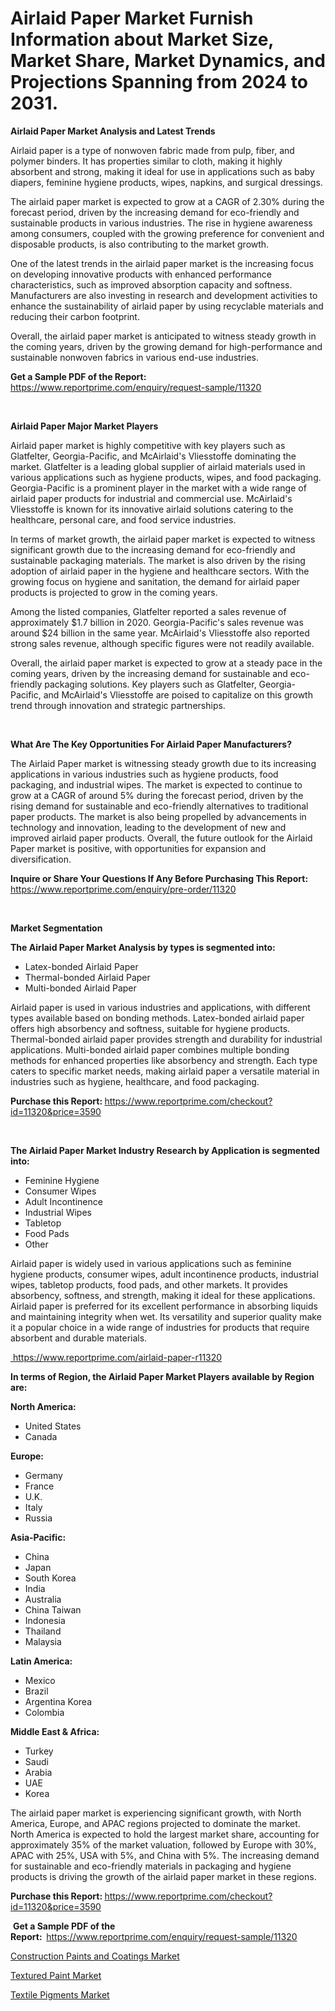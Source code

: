 <p><h1>Airlaid Paper Market Furnish Information about Market Size, Market Share, Market Dynamics, and Projections Spanning from 2024 to 2031.</h1></p><p><strong>Airlaid Paper Market Analysis and Latest Trends</strong></p>
<p><p>Airlaid paper is a type of nonwoven fabric made from pulp, fiber, and polymer binders. It has properties similar to cloth, making it highly absorbent and strong, making it ideal for use in applications such as baby diapers, feminine hygiene products, wipes, napkins, and surgical dressings. </p><p>The airlaid paper market is expected to grow at a CAGR of 2.30% during the forecast period, driven by the increasing demand for eco-friendly and sustainable products in various industries. The rise in hygiene awareness among consumers, coupled with the growing preference for convenient and disposable products, is also contributing to the market growth.</p><p>One of the latest trends in the airlaid paper market is the increasing focus on developing innovative products with enhanced performance characteristics, such as improved absorption capacity and softness. Manufacturers are also investing in research and development activities to enhance the sustainability of airlaid paper by using recyclable materials and reducing their carbon footprint.</p><p>Overall, the airlaid paper market is anticipated to witness steady growth in the coming years, driven by the growing demand for high-performance and sustainable nonwoven fabrics in various end-use industries.</p></p>
<p><strong>Get a Sample PDF of the Report:&nbsp;</strong> <a href="https://www.reportprime.com/enquiry/request-sample/11320">https://www.reportprime.com/enquiry/request-sample/11320</a></p>
<p>&nbsp;</p>
<p><strong>Airlaid Paper Major Market Players</strong></p>
<p><p>Airlaid paper market is highly competitive with key players such as Glatfelter, Georgia-Pacific, and McAirlaid's Vliesstoffe dominating the market. Glatfelter is a leading global supplier of airlaid materials used in various applications such as hygiene products, wipes, and food packaging. Georgia-Pacific is a prominent player in the market with a wide range of airlaid paper products for industrial and commercial use. McAirlaid's Vliesstoffe is known for its innovative airlaid solutions catering to the healthcare, personal care, and food service industries.</p><p>In terms of market growth, the airlaid paper market is expected to witness significant growth due to the increasing demand for eco-friendly and sustainable packaging materials. The market is also driven by the rising adoption of airlaid paper in the hygiene and healthcare sectors. With the growing focus on hygiene and sanitation, the demand for airlaid paper products is projected to grow in the coming years.</p><p>Among the listed companies, Glatfelter reported a sales revenue of approximately $1.7 billion in 2020. Georgia-Pacific's sales revenue was around $24 billion in the same year. McAirlaid's Vliesstoffe also reported strong sales revenue, although specific figures were not readily available.</p><p>Overall, the airlaid paper market is expected to grow at a steady pace in the coming years, driven by the increasing demand for sustainable and eco-friendly packaging solutions. Key players such as Glatfelter, Georgia-Pacific, and McAirlaid's Vliesstoffe are poised to capitalize on this growth trend through innovation and strategic partnerships.</p></p>
<p>&nbsp;</p>
<p><strong>What Are The Key Opportunities For Airlaid Paper Manufacturers?</strong></p>
<p><p>The Airlaid Paper market is witnessing steady growth due to its increasing applications in various industries such as hygiene products, food packaging, and industrial wipes. The market is expected to continue to grow at a CAGR of around 5% during the forecast period, driven by the rising demand for sustainable and eco-friendly alternatives to traditional paper products. The market is also being propelled by advancements in technology and innovation, leading to the development of new and improved airlaid paper products. Overall, the future outlook for the Airlaid Paper market is positive, with opportunities for expansion and diversification.</p></p>
<p><strong>Inquire or Share Your Questions If Any Before Purchasing This Report:</strong> <a href="https://www.reportprime.com/enquiry/pre-order/11320">https://www.reportprime.com/enquiry/pre-order/11320</a></p>
<p>&nbsp;</p>
<p><strong>Market Segmentation</strong></p>
<p><strong>The Airlaid Paper Market Analysis by types is segmented into:</strong></p>
<p><ul><li>Latex-bonded Airlaid Paper</li><li>Thermal-bonded Airlaid Paper</li><li>Multi-bonded Airlaid Paper</li></ul></p>
<p><p>Airlaid paper is used in various industries and applications, with different types available based on bonding methods. Latex-bonded airlaid paper offers high absorbency and softness, suitable for hygiene products. Thermal-bonded airlaid paper provides strength and durability for industrial applications. Multi-bonded airlaid paper combines multiple bonding methods for enhanced properties like absorbency and strength. Each type caters to specific market needs, making airlaid paper a versatile material in industries such as hygiene, healthcare, and food packaging.</p></p>
<p><strong>Purchase this Report:&nbsp;</strong><a href="https://www.reportprime.com/checkout?id=11320&price=3590">https://www.reportprime.com/checkout?id=11320&price=3590</a></p>
<p>&nbsp;</p>
<p><strong>The Airlaid Paper Market Industry Research by Application is segmented into:</strong></p>
<p><ul><li>Feminine Hygiene</li><li>Consumer Wipes</li><li>Adult Incontinence</li><li>Industrial Wipes</li><li>Tabletop</li><li>Food Pads</li><li>Other</li></ul></p>
<p><p>Airlaid paper is widely used in various applications such as feminine hygiene products, consumer wipes, adult incontinence products, industrial wipes, tabletop products, food pads, and other markets. It provides absorbency, softness, and strength, making it ideal for these applications. Airlaid paper is preferred for its excellent performance in absorbing liquids and maintaining integrity when wet. Its versatility and superior quality make it a popular choice in a wide range of industries for products that require absorbent and durable materials.</p></p>
<p><a href="https://www.reportprime.com/airlaid-paper-r11320">&nbsp;https://www.reportprime.com/airlaid-paper-r11320</a></p>
<p><strong>In terms of Region, the Airlaid Paper Market Players available by Region are:</strong></p>
<p>
    <p> <strong> North America: </strong>
        <ul>
            <li>United States</li>
            <li>Canada</li>
        </ul>
        </p> 
    <p> <strong> Europe: </strong>
        <ul>
            <li>Germany</li>
            <li>France</li>
            <li>U.K.</li>
            <li>Italy</li>
            <li>Russia</li>
        </ul>
        </p> 
    <p> <strong> Asia-Pacific: </strong>
        <ul>
            <li>China</li>
            <li>Japan</li>
            <li>South Korea</li>
            <li>India</li>
            <li>Australia</li>
            <li>China Taiwan</li>
            <li>Indonesia</li>
            <li>Thailand</li>
            <li>Malaysia</li>
        </ul>
        </p> 
    <p> <strong> Latin America: </strong>
        <ul>
            <li>Mexico</li>
            <li>Brazil</li>
            <li>Argentina Korea</li>
            <li>Colombia</li>
        </ul>
        </p> 
    <p> <strong> Middle East & Africa: </strong>
        <ul>
            <li>Turkey</li>
            <li>Saudi</li>
            <li>Arabia</li>
            <li>UAE</li>
            <li>Korea</li>
        </ul>
    </p>
    </p>
<p><p>The airlaid paper market is experiencing significant growth, with North America, Europe, and APAC regions projected to dominate the market. North America is expected to hold the largest market share, accounting for approximately 35% of the market valuation, followed by Europe with 30%, APAC with 25%, USA with 5%, and China with 5%. The increasing demand for sustainable and eco-friendly materials in packaging and hygiene products is driving the growth of the airlaid paper market in these regions.</p></p>
<p><strong>Purchase this Report: </strong><a href="https://www.reportprime.com/checkout?id=11320&price=3590">https://www.reportprime.com/checkout?id=11320&price=3590</a></p>
<p>&nbsp;<strong>Get a Sample PDF of the Report:&nbsp;&nbsp;</strong><a href="https://www.reportprime.com/enquiry/request-sample/11320">https://www.reportprime.com/enquiry/request-sample/11320</a></p>
<p><strong></strong></p>
<p><p><a href="https://www.linkedin.com/pulse/construction-paints-coatings-market-comprehensive-report-its-share-8h0rc?trackingId=E49J%2BKoAStIPmDSh8u%2BavQ%3D%3D">Construction Paints and Coatings Market</a></p><p><a href="https://www.linkedin.com/pulse/textured-paint-market-comprehensive-report-its-share-ioqxc?trackingId=jcNtlH5FfxznyytsA0StHw%3D%3D">Textured Paint Market</a></p><p><a href="https://www.linkedin.com/pulse/textile-pigments-market-research-report-unlocks-analysis-financial-88nqc?trackingId=EhcWJ%2BQ6JsDKawRSCIQCnQ%3D%3D">Textile Pigments Market</a></p></p>